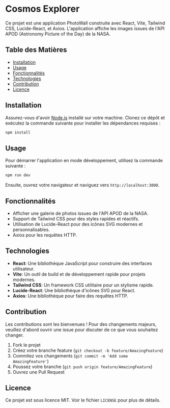 # Cosmos Explorer

Ce projet est une application PhotoWall construite avec React, Vite, Tailwind CSS, Lucide-React, et Axios. L'application affiche les images issues de l'API APOD (Astronomy Picture of the Day) de la NASA.

## Table des Matières

- [Installation](#installation)
- [Usage](#usage)
- [Fonctionnalités](#fonctionnalités)
- [Technologies](#technologies)
- [Contribution](#contribution)
- [Licence](#licence)

## Installation

Assurez-vous d'avoir [Node.js](https://nodejs.org/) installé sur votre machine. Clonez ce dépôt et exécutez la commande suivante pour installer les dépendances requises :

```bash
npm install
```

## Usage

Pour démarrer l'application en mode développement, utilisez la commande suivante :

```bash
npm run dev
```

Ensuite, ouvrez votre navigateur et naviguez vers `http://localhost:3000`.

## Fonctionnalités

- Afficher une galerie de photos issues de l'API APOD de la NASA.
- Support de Tailwind CSS pour des styles rapides et réactifs.
- Utilisation de Lucide-React pour des icônes SVG modernes et personnalisables.
- Axios pour les requêtes HTTP.

## Technologies

- **React**: Une bibliothèque JavaScript pour construire des interfaces utilisateur.
- **Vite**: Un outil de build et de développement rapide pour projets modernes.
- **Tailwind CSS**: Un framework CSS utilitaire pour un stylisme rapide.
- **Lucide-React**: Une bibliothèque d'icônes SVG pour React.
- **Axios**: Une bibliothèque pour faire des requêtes HTTP.

## Contribution

Les contributions sont les bienvenues ! Pour des changements majeurs, veuillez d'abord ouvrir une issue pour discuter de ce que vous souhaitez changer.

1. Fork le projet
2. Créez votre branche feature (`git checkout -b feature/AmazingFeature`)
3. Commitez vos changements (`git commit -m 'Add some AmazingFeature'`)
4. Poussez votre branche (`git push origin feature/AmazingFeature`)
5. Ouvrez une Pull Request

## Licence

Ce projet est sous licence MIT. Voir le fichier `LICENSE` pour plus de détails.
